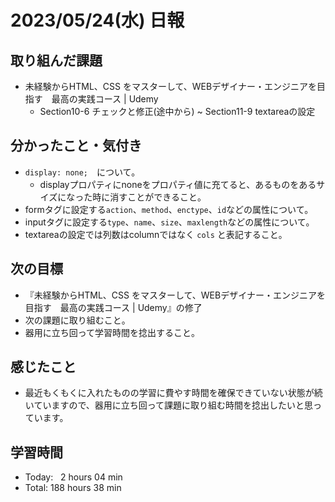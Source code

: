 # 2023/05/24(水) 日報
## 取り組んだ課題
- 未経験からHTML、CSS をマスターして、WEBデザイナー・エンジニアを目指す　最高の実践コース | Udemy
  - Section10-6 チェックと修正(途中から) ~ Section11-9 textareaの設定

## 分かったこと・気付き
- `display: none;`　について。
  - displayプロパティにnoneをプロパティ値に充てると、あるものをあるサイズになった時に消すことができること。
- formタグに設定する`action`、`method`、`enctype`、`id`などの属性について。
- inputタグに設定する`type`、`name`、`size`、`maxlength`などの属性について。
- textareaの設定では列数はcolumnではなく `cols` と表記すること。

## 次の目標
- 『未経験からHTML、CSS をマスターして、WEBデザイナー・エンジニアを目指す　最高の実践コース | Udemy』の修了
- 次の課題に取り組むこと。
- 器用に立ち回って学習時間を捻出すること。

## 感じたこと
- 最近もくもくに入れたものの学習に費やす時間を確保できていない状態が続いていますので、器用に立ち回って課題に取り組む時間を捻出したいと思っています。

## 学習時間
- Today:&nbsp;&nbsp; 2 hours 04 min
- Total: 188 hours 38 min
